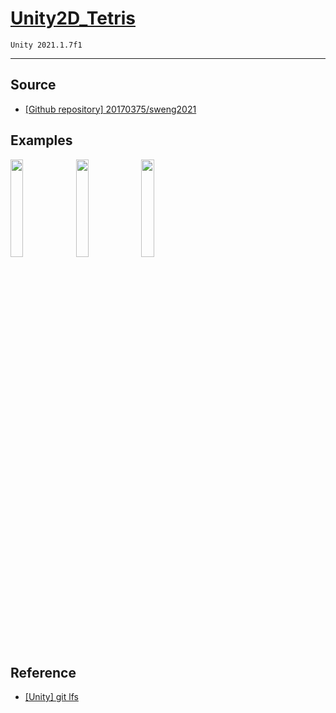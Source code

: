 # [Unity2D_Tetris](https://github.com/20170375/Unity2D_Tetris)

    Unity 2021.1.7f1
<hr/>

## Source
+ [[Github repository] 20170375/sweng2021](https://github.com/20170375/sweng2021)

## Examples
<img src="https://user-images.githubusercontent.com/62216628/126870040-77b81fe5-df7b-47ed-a39e-a9dcfbb2d635.gif" width="20%"> <img src="https://user-images.githubusercontent.com/62216628/126870049-92789dfc-385d-47ad-a491-e8b220a014de.gif" width="20%"> <img src="https://user-images.githubusercontent.com/62216628/126870053-e5a4aa13-2a68-4756-ab41-77df2e0fa4e9.gif" width="20%">

## Reference
+ [[Unity] git lfs](https://morm.tistory.com/246)
